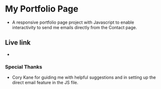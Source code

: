 # My Portfolio Page

* A responsive portfolio page project with Javascript to enable interactivity to send me emails directly from the Contact page.

## Live link

* 

### Special Thanks

* Cory Kane for guiding me with helpful suggestions and in setting up the direct email feature in the JS file.